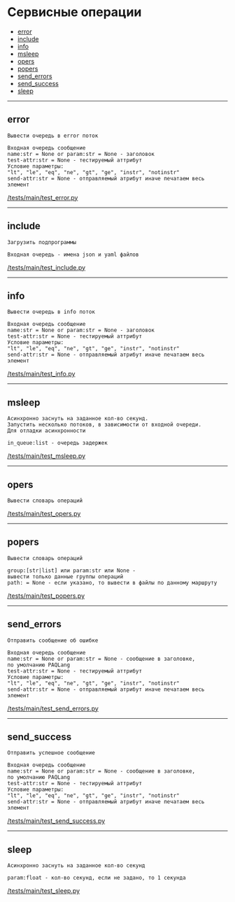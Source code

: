 # Сервисные операции

- [error](#error)
- [include](#include)
- [info](#info)
- [msleep](#msleep)
- [opers](#opers)
- [popers](#popers)
- [send_errors](#send_errors)
- [send_success](#send_success)
- [sleep](#sleep)

---

## **error**

```text
Вывести очередь в error поток

Входная очередь сообщение
name:str = None or param:str = None - заголовок
test-attr:str = None - тестируемый аттрибут
Условие параметры:
"lt", "le", "eq", "ne", "gt", "ge", "instr", "notinstr"
send-attr:str = None - отправляемый атрибут иначе печатаем весь элемент

```

[/tests/main/test_error.py](/tests/main/test_error.py)

---

## **include**

```text
Загрузить подпрограммы

Входная очередь - имена json и yaml файлов

```

[/tests/main/test_include.py](/tests/main/test_include.py)

---

## **info**

```text
Вывести очередь в info поток

Входная очередь сообщение
name:str = None or param:str = None - заголовок
test-attr:str = None - тестируемый аттрибут
Условие параметры:
"lt", "le", "eq", "ne", "gt", "ge", "instr", "notinstr"
send-attr:str = None - отправляемый атрибут иначе печатаем весь элемент

```

[/tests/main/test_info.py](/tests/main/test_info.py)

---

## **msleep**

```text
Асинхронно заснуть на заданное кол-во секунд.
Запустить несколько потоков, в зависимости от входной очереди.
Для отладки асинхронности

in_queue:list - очередь задержек

```

[/tests/main/test_msleep.py](/tests/main/test_msleep.py)

---

## **opers**

```text
Вывести словарь операций
```

[/tests/main/test_opers.py](/tests/main/test_opers.py)

---

## **popers**

```text
Вывести словарь операций

group:[str|list] или param:str или None -
вывеcти только данные группы операций
path: = None - если указано, то вывести в файлы по данному маршруту
```

[/tests/main/test_popers.py](/tests/main/test_popers.py)

---

## **send_errors**

```text
Отправить сообщение об ошибке

Входная очередь сообщение
name:str = None or param:str = None - сообщение в заголовке,
по умолчанию PAQLang
test-attr:str = None - тестируемый аттрибут
Условие параметры:
"lt", "le", "eq", "ne", "gt", "ge", "instr", "notinstr"
send-attr:str = None - отправляемый атрибут иначе печатаем весь элемент

```

[/tests/main/test_send_errors.py](/tests/main/test_send_errors.py)

---

## **send_success**

```text
Отправить успешное сообщение

Входная очередь сообщение
name:str = None or param:str = None - сообщение в заголовке,
по умолчанию PAQLang
test-attr:str = None - тестируемый аттрибут
Условие параметры:
"lt", "le", "eq", "ne", "gt", "ge", "instr", "notinstr"
send-attr:str = None - отправляемый атрибут иначе печатаем весь элемент

```

[/tests/main/test_send_success.py](/tests/main/test_send_success.py)

---

## **sleep**

```text
Асинхронно заснуть на заданное кол-во секунд

param:float - кол-во секунд, если не задано, то 1 секунда

```

[/tests/main/test_sleep.py](/tests/main/test_sleep.py)
